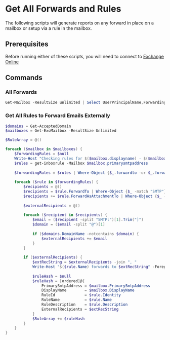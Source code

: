 # Get All Forwards and Rules

The following scripts will generate reports on any forward in place on a mailbox or setup via a rule in the mailbox.

## Prerequisites

Before running either of these scripts, you will need to connect to [Exchange Online](../1%20Global/ExchangeOnlineManagement.md)

## Commands

### All Forwards

```PowerShell
Get-Mailbox -ResultSize unlimited | Select UserPrincipalName,ForwardingSmtpAddress,DeliverToMailboxAndForward | where {$Null -ne $_.ForwardingSmtpAddress} | Export-Csv C:\Temp\Forwards.csv -NoTypeInformation
```

### Get All Rules to Forward Emails Externally

```PowerShell
$domains = Get-AcceptedDomain
$mailboxes = Get-ExoMailbox -ResultSize Unlimited

$RuleArray = @()

foreach ($mailbox in $mailboxes) {
    $forwardingRules = $null
    Write-Host "Checking rules for $($mailbox.displayname) - $($mailbox.primarysmtpaddress)" -foregroundColor Green
    $rules = get-inboxrule -Mailbox $mailbox.primarysmtpaddress
     
    $forwardingRules = $rules | Where-Object {$_.forwardto -or $_.forwardasattachmentto}
 
    foreach ($rule in $forwardingRules) {
        $recipients = @()
        $recipients = $rule.ForwardTo | Where-Object {$_ -match "SMTP"}
        $recipients += $rule.ForwardAsAttachmentTo | Where-Object {$_ -match "SMTP"}
     
        $externalRecipients = @()
 
        foreach ($recipient in $recipients) {
            $email = ($recipient -split "SMTP:")[1].Trim("]")
            $domain = ($email -split "@")[1]
 
            if ($domains.DomainName -notcontains $domain) {
                $externalRecipients += $email
            }    
        }
 
        if ($externalRecipients) {
            $extRecString = $externalRecipients -join ", "
            Write-Host "$($rule.Name) forwards to $extRecString" -ForegroundColor Yellow
 
            $ruleHash = $null
            $ruleHash = [ordered]@{
                PrimarySmtpAddress = $mailbox.PrimarySmtpAddress
                DisplayName        = $mailbox.DisplayName
                RuleId             = $rule.Identity
                RuleName           = $rule.Name
                RuleDescription    = $rule.Description
                ExternalRecipients = $extRecString
            }
            $RuleArray += $ruleHash
        }
    }
}
```
